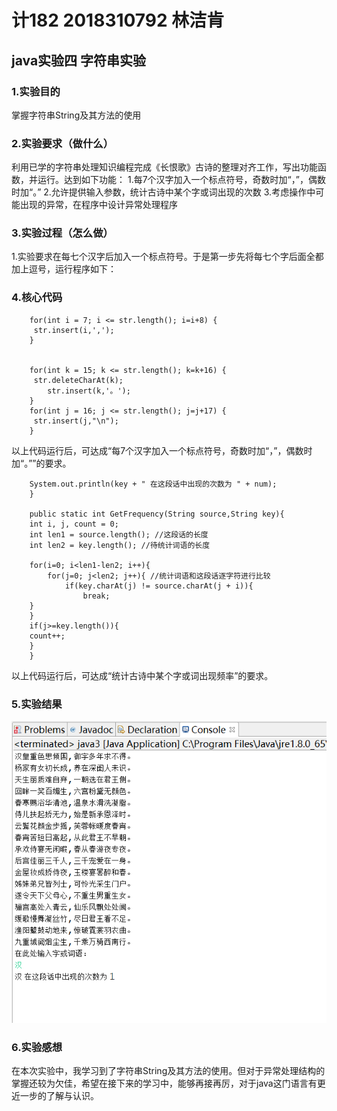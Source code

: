 # 计182 2018310792 林洁肯
## java实验四 字符串实验
### 1.实验目的
掌握字符串String及其方法的使用
### 2.实验要求（做什么）
利用已学的字符串处理知识编程完成《长恨歌》古诗的整理对齐工作，写出功能函数，并运行。达到如下功能：
1.每7个汉字加入一个标点符号，奇数时加“，”，偶数时加“。”
2.允许提供输入参数，统计古诗中某个字或词出现的次数
3.考虑操作中可能出现的异常，在程序中设计异常处理程序
### 3.实验过程（怎么做）
1.实验要求在每七个汉字后加入一个标点符号。于是第一步先将每七个字后面全都加上逗号，运行程序如下：

### 4.核心代码	
        for(int i = 7; i <= str.length(); i=i+8) {
         str.insert(i,',');
        }
        
        
        for(int k = 15; k <= str.length(); k=k+16) {
         str.deleteCharAt(k);
            str.insert(k,'。');
        }
        for(int j = 16; j <= str.length(); j=j+17) {
         str.insert(j,"\n");
        }
以上代码运行后，可达成“每7个汉字加入一个标点符号，奇数时加“，”，偶数时加“。””的要求。




        System.out.println(key + " 在这段话中出现的次数为 " + num);
        }

        public static int GetFrequency(String source,String key){
        int i, j, count = 0;
        int len1 = source.length(); //这段话的长度
        int len2 = key.length(); //待统计词语的长度

        for(i=0; i<len1-len2; i++){
            for(j=0; j<len2; j++){ //统计词语和这段话逐字符进行比较
        		if(key.charAt(j) != source.charAt(j + i)){
        			break;
        }
        }
        if(j>=key.length()){
        count++;
        }
        }
以上代码运行后，可达成“统计古诗中某个字或词出现频率”的要求。
### 5.实验结果
![images](https://github.com/Linjieken/java-4/blob/master/images/微信图片_20191117200925.png)

### 6.实验感想
在本次实验中，我学习到了字符串String及其方法的使用。但对于异常处理结构的掌握还较为欠佳，希望在接下来的学习中，能够再接再厉，对于java这门语言有更近一步的了解与认识。
